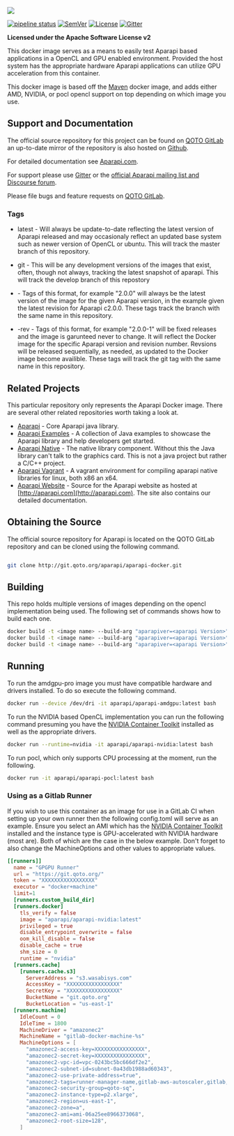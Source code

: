 ![](http://aparapi.com/images/logo-text-adjacent.png)

[![pipeline status](http://git.qoto.org/aparapi/aparapi-docker/badges/master/pipeline.svg)](http://git.qoto.org/aparapi/aparapi-docker/-/commits/master)
[![SemVer](https://img.shields.io/badge/SemVer-v2.0.0-green)](https://semver.org/spec/v2.0.0.html)
[![License](http://img.shields.io/:license-apache-blue.svg?style=flat-square)](http://www.apache.org/licenses/LICENSE-2.0.html)
[![Gitter](https://badges.gitter.im/Syncleus/aparapi.svg)](https://gitter.im/Syncleus/aparapi?utm_source=badge&utm_medium=badge&utm_campaign=pr-badge&utm_content=badge)

**Licensed under the Apache Software License v2**

This docker image serves as a means to easily test Aparapi based applications in a OpenCL and GPU enabled environment. Provided the host system has the appropriate hardware
Aparapi applications can utilize GPU acceleration from this container.

This docker image is based off the [Maven](https://hub.docker.com/_/ubuntu) docker image, and adds either AMD, NVIDIA, or pocl opencl support on top depending on which image you use.

## Support and Documentation

The official source repository for this project can be found on [QOTO GitLab](https://git.qoto.org/aparapi/aparapi-docker) an up-to-date mirror of the repository is also hosted on [Github](https://github.com/Syncleus/aparapi-docker).

For detailed documentation see [Aparapi.com](http://Aparapi.com).

For support please use [Gitter](https://gitter.im/Syncleus/aparapi) or the [official Aparapi mailing list and Discourse forum](https://discourse.qoto.org/c/PROJ/APA).

Please file bugs and feature requests on [QOTO GitLab](https://git.qoto.org/aparapi/aparapi-docker/issues).

### Tags

* latest - Will always be update-to-date reflecting the latest version of Aparapi released and may occasionaly reflect an updated base system such as newer version of OpenCL or ubuntu. This will track the master branch
of this repository.

* git - This will be any development versions of the images that exist, often, though not always, tracking the latest snapshot of aparapi. This will track the develop branch of this repostory

* <Aparapi version> - Tags of this format, for example "2.0.0" will always be the latest version of the image for the given Aparapi version, in the example given the latest revision for Aparapi c2.0.0. These tags track
the branch with the same name in this repository.

* <Aparapi version>-rev - Tags of this format, for example "2.0.0-1" will be fixed releases and the image is garunteed never to change. It will reflect the Docker image for the specific Aparapi version and revision number.
Revsions will be released sequentially, as needed, as updated to the Docker image become availible. These tags will track the git tag with the same name in this repository.

## Related Projects

This particular repository only represents the Aparapi Docker image. There are several other related repositories worth taking a look at.

* [Aparapi](https://git.qoto.org/aparapi/aparapi) - Core Aparapi java library.
* [Aparapi Examples](https://git.qoto.org/aparapi/aparapi-examples) - A collection of Java examples to showcase the Aparapi library and help developers get started.
* [Aparapi Native](https://git.qoto.org/aparapi/aparapi-native) - The native library component. Without this the Java library can't talk to the graphics card. This is not a java project but rather a C/C++ project.
* [Aparapi Vagrant](https://git.qoto.org/aparapi/aparapi-vagrant) - A vagrant environment for compiling aparapi native libraries for linux, both x86 an x64.
* [Aparapi Website](https://git.qoto.org/aparapi/aparapi.com) - Source for the Aparapi website as hosted at [http://aparapi.com](http://aparapi.com). The site also contains our detailed documentation.

## Obtaining the Source

The official source repository for Aparapi is located on the QOTO GitLab repository and can be cloned using the
following command.

```bash

git clone http://git.qoto.org/aparapi/aparapi-docker.git
```

## Building

This repo holds multiple versions of images depending on the opencl implementation being used. The following set of commands shows how to build each one.

```bash
docker build -t <image name> --build-arg "aparapiver=<aparapi Version>" amdgpu/
docker build -t <image name> --build-arg "aparapiver=<aparapi Version>" nvidia/
docker build -t <image name> --build-arg "aparapiver=<aparapi Version>" pocl/

```

## Running

To run the amdgpu-pro image you must have compatible hardware and drivers installed. To do so execute the following command.

```bash
docker run --device /dev/dri -it aparapi/aparapi-amdgpu:latest bash
```

To run the NVIDIA based OpenCL implementation you can run the following command presuming you have the [NVIDIA Container Toolkit](https://github.com/NVIDIA/nvidia-docker) installed as well as the appropriate drivers.

```bash
docker run --runtime=nvidia -it aparapi/aparapi-nvidia:latest bash
```

To run pocl, which only supports CPU processing at the moment, run the following.

```bash
docker run -it aparapi/aparapi-pocl:latest bash
```

### Using as a Gitlab Runner

If you wish to use this container as an image for use in a GitLab CI when setting up your own runner then the following config.toml will serve as an example. Ensure you select an AMI which has the 
[NVIDIA Container Toolkit](https://github.com/NVIDIA/nvidia-docker) installed and the instance type is GPU-accelerated with NVIDIA hardware (most are). Both of which are the case in the below example. Don't forget
to also change the MachineOptions and other values to appropriate values.


```toml
[[runners]]
  name = "GPGPU Runner"
  url = "https://git.qoto.org/"
  token = "XXXXXXXXXXXXXXXXX"
  executor = "docker+machine"
  limit=1
  [runners.custom_build_dir]
  [runners.docker]
    tls_verify = false
    image = "aparapi/aparapi-nvidia:latest"
    privileged = true
    disable_entrypoint_overwrite = false
    oom_kill_disable = false
    disable_cache = true
    shm_size = 0
    runtime = "nvidia"
  [runners.cache]
    [runners.cache.s3]
      ServerAddress = "s3.wasabisys.com"
      AccessKey = "XXXXXXXXXXXXXXXXX"
      SecretKey = "XXXXXXXXXXXXXXXXX"
      BucketName = "git.qoto.org"
      BucketLocation = "us-east-1"
  [runners.machine]
    IdleCount = 0
    IdleTime = 1800
    MachineDriver = "amazonec2"
    MachineName = "gitlab-docker-machine-%s"
    MachineOptions = [
      "amazonec2-access-key=XXXXXXXXXXXXXXXX",
      "amazonec2-secret-key=XXXXXXXXXXXXXXXX",
      "amazonec2-vpc-id=vpc-0243bc5bc666df2e2",
      "amazonec2-subnet-id=subnet-0a43db1988ad60343",
      "amazonec2-use-private-address=true",
      "amazonec2-tags=runner-manager-name,gitlab-aws-autoscaler,gitlab,true,gitlab-runner-autoscale,true",
      "amazonec2-security-group=qoto-sq",
      "amazonec2-instance-type=p2.xlarge",
      "amazonec2-region=us-east-1",
      "amazonec2-zone=a",
      "amazonec2-ami=ami-06a25ee8966373068",
      "amazonec2-root-size=128",
    ]

```
